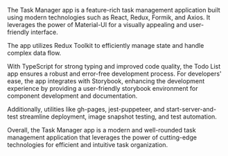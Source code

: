 The Task Manager app is a feature-rich task management application built using modern technologies such as React, Redux, Formik, and Axios. It leverages the power of Material-UI for a visually appealing and user-friendly interface.

The app utilizes Redux Toolkit to efficiently manage state and handle complex data flow.

With TypeScript for strong typing and improved code quality, the Todo List app ensures a robust and error-free development process. 
For developers' ease, the app integrates with Storybook, enhancing the development experience by providing a user-friendly storybook environment for component development and documentation.

Additionally, utilities like gh-pages, jest-puppeteer, and start-server-and-test streamline deployment, image snapshot testing, and test automation.

Overall, the Task Manager app is a modern and well-rounded task management application that leverages the power of cutting-edge technologies for efficient and intuitive task organization.

